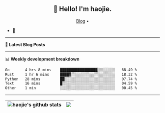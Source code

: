 <h2 align="center">👋 Hello! I'm haojie.</h2>
<p align="center">
  <a href="https://aoyouer.com">Blog</a> •
</p>


- 🔭 


-------

**📝 Latest Blog Posts**


-------

📊 **Weekly development breakdown**
<!--START_SECTION:waka-->

```txt
Go       4 hrs 8 mins    █████████████████░░░░░░░░   68.49 %
Rust     1 hr 6 mins     ████▓░░░░░░░░░░░░░░░░░░░░   18.32 %
Python   28 mins         ██░░░░░░░░░░░░░░░░░░░░░░░   07.74 %
Text     16 mins         █░░░░░░░░░░░░░░░░░░░░░░░░   04.59 %
Other    1 min           ░░░░░░░░░░░░░░░░░░░░░░░░░   00.45 %
```

<!--END_SECTION:waka-->

-------



| <img align="center" src="https://github-readme-stats.vercel.app/api?username=haojie06&show_icons=true&theme=graywhite&show_icons=true&count_private=true&include_all_commits=true&hide_border=true" alt="haojie's github stats" /> | <img align="center" src="https://github-readme-stats.vercel.app/api/top-langs/?username=haojie06&layout=compact&theme=graywhite&hide_border=true&hide=css,html" /> |
| ------------- | ------------- |


